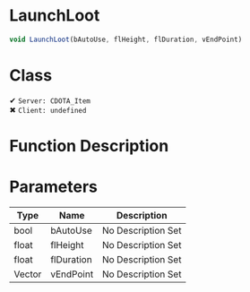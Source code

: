 # LaunchLoot
```js	
void LaunchLoot(bAutoUse, flHeight, flDuration, vEndPoint)
```
# Class
✔ `Server: CDOTA_Item`  
✖ `Client: undefined`  

# Function Description

# Parameters
Type|Name|Description
--|--|--
bool|bAutoUse|No Description Set
float|flHeight|No Description Set
float|flDuration|No Description Set
Vector|vEndPoint|No Description Set
